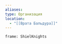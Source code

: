 ```yaml
---
aliases: 
type: Организация
location:
  - "[[Врата Бальдура]]"
---
```


``` custom-frames
frame: ShielKnights
```